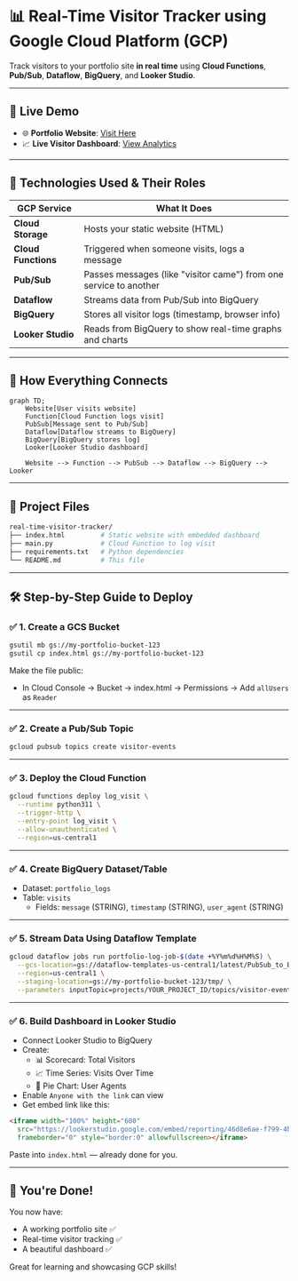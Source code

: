 # 📊 Real-Time Visitor Tracker using Google Cloud Platform (GCP)

Track visitors to your portfolio site **in real time** using **Cloud Functions**, **Pub/Sub**, **Dataflow**, **BigQuery**, and **Looker Studio**.

---

## 🚀 Live Demo

- 🌐 **Portfolio Website**: [Visit Here](https://storage.googleapis.com/my-portfolio-bucket-123/index.html)
- 📈 **Live Visitor Dashboard**: [View Analytics](https://lookerstudio.google.com/reporting/46d8e6ae-f799-4bcc-87f8-6c4228ef8ae5)

---

## 🔧 Technologies Used & Their Roles

| GCP Service        | What It Does |
|--------------------|--------------|
| **Cloud Storage**  | Hosts your static website (HTML) |
| **Cloud Functions**| Triggered when someone visits, logs a message |
| **Pub/Sub**        | Passes messages (like "visitor came") from one service to another |
| **Dataflow**       | Streams data from Pub/Sub into BigQuery |
| **BigQuery**       | Stores all visitor logs (timestamp, browser info) |
| **Looker Studio**  | Reads from BigQuery to show real-time graphs and charts |

---

## 🧠 How Everything Connects

```mermaid
graph TD;
    Website[User visits website]
    Function[Cloud Function logs visit]
    PubSub[Message sent to Pub/Sub]
    Dataflow[Dataflow streams to BigQuery]
    BigQuery[BigQuery stores log]
    Looker[Looker Studio dashboard]

    Website --> Function --> PubSub --> Dataflow --> BigQuery --> Looker
```

---

## 📁 Project Files

```bash
real-time-visitor-tracker/
├── index.html         # Static website with embedded dashboard
├── main.py            # Cloud Function to log visit
├── requirements.txt   # Python dependencies
└── README.md          # This file
```

---

## 🛠️ Step-by-Step Guide to Deploy

### ✅ 1. Create a GCS Bucket

```bash
gsutil mb gs://my-portfolio-bucket-123
gsutil cp index.html gs://my-portfolio-bucket-123
```

Make the file public:
- In Cloud Console → Bucket → index.html → Permissions → Add `allUsers` as `Reader`

---

### ✅ 2. Create a Pub/Sub Topic

```bash
gcloud pubsub topics create visitor-events
```

---

### ✅ 3. Deploy the Cloud Function

```bash
gcloud functions deploy log_visit \
  --runtime python311 \
  --trigger-http \
  --entry-point log_visit \
  --allow-unauthenticated \
  --region=us-central1
```

---

### ✅ 4. Create BigQuery Dataset/Table

- Dataset: `portfolio_logs`
- Table: `visits`
  - Fields: `message` (STRING), `timestamp` (STRING), `user_agent` (STRING)

---

### ✅ 5. Stream Data Using Dataflow Template

```bash
gcloud dataflow jobs run portfolio-log-job-$(date +%Y%m%d%H%M%S) \
  --gcs-location=gs://dataflow-templates-us-central1/latest/PubSub_to_BigQuery \
  --region=us-central1 \
  --staging-location=gs://my-portfolio-bucket-123/tmp/ \
  --parameters inputTopic=projects/YOUR_PROJECT_ID/topics/visitor-events,outputTableSpec=YOUR_PROJECT_ID:portfolio_logs.visits
```

---

### ✅ 6. Build Dashboard in Looker Studio

- Connect Looker Studio to BigQuery
- Create:
  - 📊 Scorecard: Total Visitors
  - 📈 Time Series: Visits Over Time
  - 🧩 Pie Chart: User Agents
- Enable `Anyone with the link` can view
- Get embed link like this:

```html
<iframe width="100%" height="600"
  src="https://lookerstudio.google.com/embed/reporting/46d8e6ae-f799-4bcc-87f8-6c4228ef8ae5/page/1M"
  frameborder="0" style="border:0" allowfullscreen></iframe>
```

Paste into `index.html` — already done for you.

---

## 🙌 You're Done!

You now have:
- A working portfolio site ✅
- Real-time visitor tracking ✅
- A beautiful dashboard ✅

Great for learning and showcasing GCP skills!

